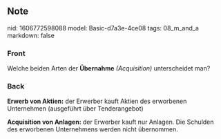 ## Note
nid: 1606772598088
model: Basic-d7a3e-4ce08
tags: 08_m_and_a
markdown: false

### Front
<p>Welche beiden Arten der <b>Übernahme</b> <i style=
"">(Acquisition)</i> unterscheidet man?

### Back
<p><b>Erwerb von Aktien:</b> der Erwerber kauft Aktien des
erworbenen Unternehmen (ausgeführt über Tenderangebot)
<p><b>Acquisition von Anlagen:</b> der Erwerber kauft nur Anlagen.
Die Schulden des erworbenen Unternehmens werden nicht übernommen.
